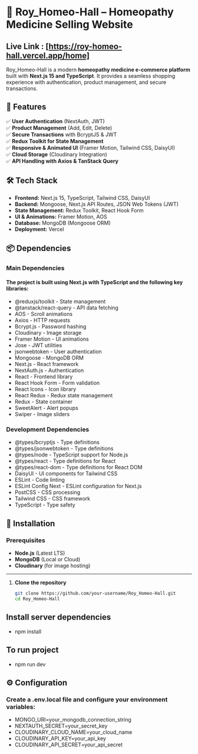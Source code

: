 # 🌿 Roy_Homeo-Hall – Homeopathy Medicine Selling Website  
## Live Link : [https://roy-homeo-hall.vercel.app/home]
Roy_Homeo-Hall is a modern **homeopathy medicine e-commerce platform** built with **Next.js 15 and TypeScript**. It provides a seamless shopping experience with authentication, product management, and secure transactions.

## 🚀 Features  
✅ **User Authentication** (NextAuth, JWT)  
✅ **Product Management** (Add, Edit, Delete)  
✅ **Secure Transactions** with BcryptJS & JWT  
✅ **Redux Toolkit for State Management**  
✅ **Responsive & Animated UI** (Framer Motion, Tailwind CSS, DaisyUI)  
✅ **Cloud Storage** (Cloudinary Integration)  
✅ **API Handling with Axios & TanStack Query**  

## 🛠 Tech Stack  
- **Frontend:** Next.js 15, TypeScript, Tailwind CSS, DaisyUI  
- **Backend:** Mongoose, Next.js API Routes, JSON Web Tokens (JWT)  
- **State Management:** Redux Toolkit, React Hook Form  
- **UI & Animations:** Framer Motion, AOS  
- **Database:** MongoDB (Mongoose ORM)  
- **Deployment:** Vercel  

## 📦 Dependencies
### Main Dependencies
#### The project is built using Next.js with TypeScript and the following key libraries:

- @reduxjs/toolkit - State management
- @tanstack/react-query - API data fetching
- AOS - Scroll animations
- Axios - HTTP requests
- Bcrypt.js - Password hashing
- Cloudinary - Image storage
- Framer Motion - UI animations
- Jose - JWT utilities
- jsonwebtoken - User authentication
- Mongoose - MongoDB ORM
- Next.js - React framework
- NextAuth.js - Authentication
- React - Frontend library
- React Hook Form - Form validation
- React Icons - Icon library
- React Redux - Redux state management
- Redux - State container
- SweetAlert - Alert popups
- Swiper - Image sliders

### Development Dependencies
 
- @types/bcryptjs - Type definitions
- @types/jsonwebtoken - Type definitions
- @types/node - TypeScript support for Node.js
- @types/react - Type definitions for React
- @types/react-dom - Type definitions for React DOM
- DaisyUI - UI components for Tailwind CSS
- ESLint - Code linting
- ESLint Config Next - ESLint configuration for Next.js
- PostCSS - CSS processing
- Tailwind CSS - CSS framework
- TypeScript - Type safety

## 🔧 Installation

### Prerequisites
- **Node.js** (Latest LTS)
- **MongoDB** (Local or Cloud)
- **Cloudinary** (for image hosting)

---
1. **Clone the repository**
   ```sh
   git clone https://github.com/your-username/Roy_Homeo-Hall.git
   cd Roy_Homeo-Hall
## Install server dependencies
- npm install

## To run project
- npm run dev

## ⚙️ Configuration
### Create a .env.local file and configure your environment variables:

- MONGO_URI=your_mongodb_connection_string
- NEXTAUTH_SECRET=your_secret_key
- CLOUDINARY_CLOUD_NAME=your_cloud_name
- CLOUDINARY_API_KEY=your_api_key
- CLOUDINARY_API_SECRET=your_api_secret
